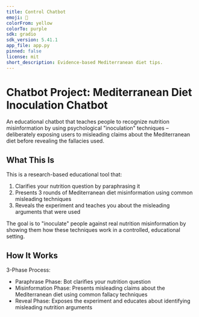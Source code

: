 ```yaml
---
title: Control Chatbot
emoji: 💬
colorFrom: yellow
colorTo: purple
sdk: gradio
sdk_version: 5.41.1
app_file: app.py
pinned: false
license: mit
short_description: Evidence-based Mediterranean diet tips.
---
```


# Chatbot Project: Mediterranean Diet Inoculation Chatbot

An educational chatbot that teaches people to recognize nutrition misinformation by using psychological "inoculation" techniques – deliberately exposing users to misleading claims about the Mediterranean diet before revealing the fallacies used.

## What This Is
This is a research-based educational tool that:

1. Clarifies your nutrition question by paraphrasing it
2. Presents 3 rounds of Mediterranean diet misinformation using common misleading techniques
3. Reveals the experiment and teaches you about the misleading arguments that were used

The goal is to "inoculate" people against real nutrition misinformation by showing them how these techniques work in a controlled, educational setting.

## How It Works

3-Phase Process:

- Paraphrase Phase: Bot clarifies your nutrition question
- Misinformation Phase: Presents misleading claims about the Mediterranean diet using common fallacy techniques
- Reveal Phase: Exposes the experiment and educates about identifying misleading nutrition arguments
